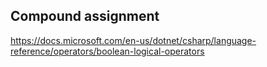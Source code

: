 ## Compound assignment

https://docs.microsoft.com/en-us/dotnet/csharp/language-reference/operators/boolean-logical-operators
